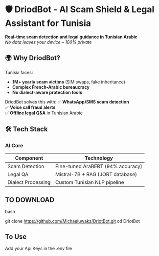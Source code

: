 # 🛡️ DriodBot - AI Scam Shield & Legal Assistant for Tunisia



**Real-time scam detection and legal guidance in Tunisian Arabic**  
*No data leaves your device – 100% private*


## 🌍 Why DriodBot?
Tunisia faces:
- **1M+ yearly scam victims** (SIM swaps, fake inheritance)
- **Complex French-Arabic bureaucracy**
- **No dialect-aware protection tools**

DriodBot solves this with:
✅ **WhatsApp/SMS scam detection**  
✅ **Voice call fraud alerts**  
✅ **Offline legal Q&A** in Tunisian Arabic  

## 🛠️ Tech Stack
### AI Core
| Component               | Technology                          |
|-------------------------|-------------------------------------|
| Scam Detection          | Fine-tuned AraBERT (94% accuracy)   |
| Legal QA                | Mistral-7B + RAG (JORT database)   |
| Dialect Processing      | Custom Tunisian NLP pipeline        |



## TO DOWNLOAD

bash

git clone https://github.com/Michaeluwakz/DriotBot.git
cd DriotBot

## To Use

Add your Api Keys in the .env file 
